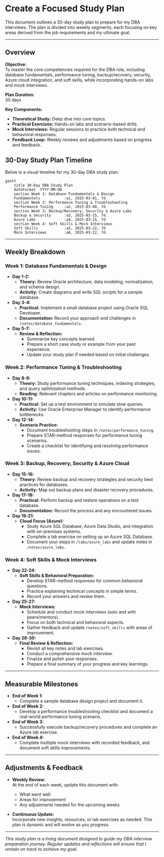 # Create a Focused Study Plan

This document outlines a 30-day study plan to prepare for my DBA interviews. The plan is divided into weekly segments, each focusing on key areas derived from the job requirements and my ultimate goal.

---

## Overview

**Objective:**  
To master the core competencies required for the DBA role, including database fundamentals, performance tuning, backup/recovery, security, Azure cloud integration, and soft skills, while incorporating hands-on labs and mock interviews.

**Plan Duration:**  
30 days

**Key Components:**
- **Theoretical Study:** Deep dive into core topics.
- **Practical Exercises:** Hands-on labs and scenario-based drills.
- **Mock Interviews:** Regular sessions to practice both technical and behavioral responses.
- **Feedback Loop:** Weekly reviews and adjustments based on progress and feedback.

## 30-Day Study Plan Timeline

Below is a visual timeline for my 30-day DBA study plan:

```mermaid
gantt
    title 30-Day DBA Study Plan
    dateFormat  YYYY-MM-DD
    section Week 1: Database Fundamentals & Design
    Fundamentals           :a1, 2025-03-01, 7d
    section Week 2: Performance Tuning & Troubleshooting
    Performance Tuning     :a2, 2025-03-08, 7d
    section Week 3: Backup/Recovery, Security & Azure Labs
    Backup & Security      :a3, 2025-03-15, 7d
    Azure Labs             :a4, 2025-03-15, 7d
    section Week 4: Soft Skills & Mock Interviews
    Soft Skills            :a5, 2025-03-22, 7d
    Mock Interviews        :a6, 2025-03-22, 7d
```

---

## Weekly Breakdown

### **Week 1: Database Fundamentals & Design**

- **Day 1-2:**  
  - **Theory:** Review Oracle architecture, data modeling, normalization, and schema design.  
  - **Activity:** Create diagrams and write SQL scripts for a sample database.
- **Day 3-4:**  
  - **Practical:** Implement a small database project using Oracle SQL Developer.  
  - **Documentation:** Record your approach and challenges in `/notes/database_fundamentals`.
- **Day 5-7:**  
  - **Review & Reflection:**  
    - Summarize key concepts learned.
    - Prepare a short case study or example from your past experience.
    - Update your study plan if needed based on initial challenges.

### **Week 2: Performance Tuning & Troubleshooting**

- **Day 8-9:**  
  - **Theory:** Study performance tuning techniques, indexing strategies, and query optimization methods.
  - **Reading:** Relevant chapters and articles on performance monitoring.
- **Day 10-11:**  
  - **Practical:** Set up a test environment to simulate slow queries.  
  - **Activity:** Use Oracle Enterprise Manager to identify performance bottlenecks.
- **Day 12-14:**  
  - **Scenario Practice:**  
    - Document troubleshooting steps in `/notes/performance_tuning`.
    - Prepare STAR-method responses for performance tuning scenarios.
    - Create a checklist for identifying and resolving performance issues.

### **Week 3: Backup, Recovery, Security & Azure Cloud**

- **Day 15-16:**  
  - **Theory:** Review backup and recovery strategies and security best practices for databases.
  - **Activity:** Map out backup plans and disaster recovery procedures.
- **Day 17-18:**  
  - **Practical:** Perform backup and restore operations on a test database.  
  - **Documentation:** Record the process and any encountered issues.
- **Day 19-21:**  
  - **Cloud Focus (Azure):**  
    - Study Azure SQL Database, Azure Data Studio, and integration with on-premises systems.
    - Complete a lab exercise on setting up an Azure SQL Database.
    - Document your steps in `/labs/azure_labs` and update notes in `/notes/azure_labs`.

### **Week 4: Soft Skills & Mock Interviews**

- **Day 22-24:**  
  - **Soft Skills & Behavioral Preparation:**  
    - Develop STAR-method responses for common behavioral questions.
    - Practice explaining technical concepts in simple terms.
    - Record your answers and review them.
- **Day 25-27:**  
  - **Mock Interviews:**  
    - Schedule and conduct mock interviews (solo and with peers/mentors).  
    - Focus on both technical and behavioral aspects.
    - Gather feedback and update `/notes/soft_skills` with areas of improvement.
- **Day 28-30:**  
  - **Final Review & Reflection:**  
    - Revisit all key notes and lab exercises.
    - Conduct a comprehensive mock interview.
    - Finalize and polish your responses.
    - Prepare a final summary of your progress and key learnings.

---

## Measurable Milestones

- **End of Week 1:**  
  - Complete a sample database design project and document it.
- **End of Week 2:**  
  - Develop a performance troubleshooting checklist and document a real-world performance tuning scenario.
- **End of Week 3:**  
  - Successfully execute backup/recovery procedures and complete an Azure lab exercise.
- **End of Week 4:**  
  - Complete multiple mock interviews with recorded feedback, and document soft skills improvements.

---

## Adjustments & Feedback

- **Weekly Review:**  
  At the end of each week, update this document with:
  - What went well
  - Areas for improvement
  - Any adjustments needed for the upcoming weeks

- **Continuous Update:**  
  Incorporate new insights, resources, or lab exercises as needed. This plan is dynamic and will evolve as you progress.

---

*This study plan is a living document designed to guide my DBA interview preparation journey. Regular updates and reflections will ensure that I remain on track to achieve my goal.*
